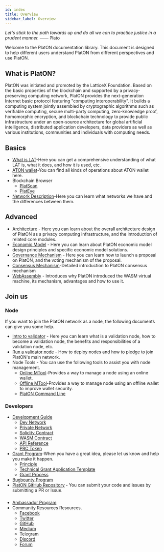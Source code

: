 ```yaml
---
id: index
title: Overview
sidebar_label: Overview
---
```

*Let's stick to the path towards up and do all we can to practice justice in a prudent manner.* —— Plato

Welcome to the PlatON documentation library. This document is designed to help different users understand PlatON from different perspectives and use PlatON.

## What is PlatON?
PlatON was initiated and promoted by the LatticeX Foundation. Based on the basic properties of the blockchain and supported by a privacy-preserving computing network, PlatON provides the next-generation Internet basic protocol featuring "computing interoperability". It builds a computing system jointly assembled by cryptographic algorithms such as verifiable computing, secure multi-party computing, zero-knowledge proof, homomorphic encryption, and blockchain technology to provide public infrastructure under an open-source architecture for global artificial intelligence, distributed application developers, data providers as well as various institutions, communities and individuals with computing needs.

## Basics

- [What is LAT](/docs/en/lat_introduced)-Here you can get a comprehensive understanding of what LAT is, what it does, and how it is used, etc.
- [ATON wallet](/docs/en/ATON-user-manual)-You can find all kinds of operations about ATON wallet here.
- Blockchain Browser
  - [PlatScan](https://scan.platon.network/)
  - [PlatEye](/docs/en/PlatEye)
- [Network Description](/docs/en/Network_Description)-Here you can learn what networks we have and the differences between them.

## Advanced 

- [Architecture](/docs/en/PlatON_Overall_Solution) - Here you can learn about the overall architecture design of PlatON as a privacy computing infrastructure, and the introduction of related core modules.
- [Economic Model](/docs/en/Economic_Model) - Here you can learn about PlatON economic model design principles and specific economic model solutions.
- [Governance Mechanism](/docs/en/PlatON_Governance_Solution) - Here you can learn how to launch a proposal on PlatON, and the voting mechanism of the proposal.
- [Consensus Mechanism](/docs/en/PlatON_Solution)-Detailed introduction to PlatON consensus mechanism
- [WebAssembly](/docs/en/Wasm_Operation_Principle) - Introduces why PlatON introduced the WASM virtual machine, its mechanism, advantages and how to use it.

## Join us

### Node

If you want to join the PlatON network as a node, the following documents can give you some help.

 - [Intro to validator](/docs/en/PlatON_Validation_Introduce) - Here you can learn what is a validation node, how to become a validation node, the benefits and responsibilities of a validation node, etc.
 - [Run a validator node](/docs/en/Become_PlatON_Main_Verification) - How to deploy nodes and how to pledge to join PlatON's main network.
 - Node Tools - You can use the following tools to assist you with node management.
   - [Online MTool](/docs/en/OnLine_MTool_Manual)-Provides a way to manage a node using an online wallet.
   - [Offline MTool](/docs/en/OffLine_MTool_Manual)-Provides a way to manage node using an offline wallet to improve wallet security.
   - [PlatON Command Line](/docs/en/Command_Line_Tools)

### Developers

- [Development Guide](/docs/en/PlatON_Overview_DevGuide)
  - [Dev Network](/docs/en/Become_PlatON_Dev_Verification)
  - [Private Network](/docs/en/Build_Private_Chain)
  - [Solidity Contract](/docs/en/Solidity_Dev_Manual)
  - [WASM Contract](/docs/en/Wasm_Operation_Principle)
  - [API Reference](/docs/en/Python_SDK)
  - [PRC Token](/docs/en/PRC_Token)
- [Grant Program](https://forum.latticex.foundation/t/topic/1092)-When you have a great idea, please let us know and help you make it happen.
  - [Principle](https://forum.latticex.foundation/t/topic/4128)
  - [Technical Grant Application Template](https://forum.latticex.foundation/t/topic/4126)
  - [Grant Process](https://forum.latticex.foundation/t/topic/4129)
- [Bugbounty Program](https://slowmist.io/platon/index.html?utm_source=index&utm_medium=cpc&utm_campaign=platon)
- [PlatON GitHub Repository](https://github.com/PlatONnetwork) - You can submit your code and issues by submitting a PR or Issue.

### 

- [Ambassador Program](https://forum.latticex.foundation/t/topic/4246)
- Community Resources Resources.
  - [Facebook](https://www.facebook.com/PlatONNetwork/)
  - [Twitter](https://twitter.com/PlatON_Network)
  - [GitHub](https://github.com/PlatONnetwork)
  - [Medium](https://medium.com/platon-network)
  - [Telegram](https://t.me/PlatONNetworkCN)
  - [Discord](https://discord.com/invite/jAjFzJ3Cff)
  - [Forum](https://forum.latticex.foundation/)

